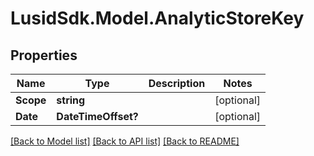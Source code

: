 # LusidSdk.Model.AnalyticStoreKey
## Properties

Name | Type | Description | Notes
------------ | ------------- | ------------- | -------------
**Scope** | **string** |  | [optional] 
**Date** | **DateTimeOffset?** |  | [optional] 

[[Back to Model list]](../README.md#documentation-for-models) [[Back to API list]](../README.md#documentation-for-api-endpoints) [[Back to README]](../README.md)

